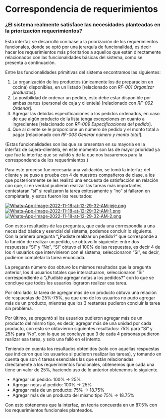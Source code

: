 # Correspondencia de requerimientos
### ¿El sistema realmente satisface las necesidades planteadas en la priorización requerimientos?
Esta interfaz se desarrolló con base a la priorización de los requerimientos funcionales, donde se optó por una jerarquía de funcionalidad, es decir hacer los requerimientos más prioritarios a aquellos que están directamente relacionados con las funcionalidades básicas del sistema, como se presenta a continuación.

Entre las funcionalidades primitivas del sistema encontramos las siguientes:
1.	La organización de los productos (únicamente los de preparación en cocina) disponibles, en un listado [relacionado con *RF-001 Organizar productos*].
2.	La posibilidad de ordenar un pedido, esto debe estar disponible por ambas partes (personal de caja y clientela) [relacionado con *RF-002 Ordenar*].
3.	Agregar las debidas especificaciones a los pedidos ordenados, en caso de que algún producto de la lista tenga excepciones en cuanto a ingredientes [relacionado con *RF-009 Especificaciones del pedido*].
4.	Que al cliente se le proporcione un número de pedido y el monto total a pagar [relacionado con *RF-003 Generar número y monto total*].

(Estas funcionalidades son las que se presentan en su mayoría en la interfaz de cajera-clientela, en este momento son las de mayor prioridad ya que fue la interfaz que se validó y de la que nos basaremos para la correspondencia de los requerimientos.)

Para este proceso fue necesaria una validación, se tomó la interfaz del cliente y se puso a prueba con 4 de nuestros compañeros de clase, a los que posteriormente se les realizó una encuesta de satisfacción en relación con que, si en verdad pudieron realizar las tareas más importantes, contestaran “si” si realizaron la tarea exitosamente y “no” si fallaron en completarla, y estos fueron los resultados:

[![Whats-App-Image-2022-11-18-at-12-29-32-AM-jeje.png](https://i.postimg.cc/wTpDRVZt/Whats-App-Image-2022-11-18-at-12-29-32-AM-jeje.png)](https://postimg.cc/CdcRWjFY)
[![Whats-App-Image-2022-11-18-at-12-29-32-AM-1.png](https://i.postimg.cc/rwp05YJp/Whats-App-Image-2022-11-18-at-12-29-32-AM-1.png)](https://postimg.cc/1fL3QBbx)
[![Whats-App-Image-2022-11-18-at-12-29-32-AM-2.png](https://i.postimg.cc/1RCZfCfB/Whats-App-Image-2022-11-18-at-12-29-32-AM-2.png)](https://postimg.cc/Wtkyy7mq)

Con estos resultados de las preguntas, que cada una correspondía a una necesidad básica y esencial del sistema, podemos concluir lo siguiente.
Con la primera pregunta “¿Pudiste realizar un pedido?” que corresponde a la función de realizar un pedido, se obtuvo lo siguiente: entre dos respuestas “Sí” y “No”, “Sí” obtuvo el 100% de las respuestas, es decir 4 de los 4 usuarios que intervinieron con el sistema, seleccionaron “Sí”, es decir, pudieron completar la tarea enunciada.

La pregunta número dos obtuvo los mismos resultados que la pregunta anterior, los 4 usuarios totales que interactuaron, seleccionaron “Sí” correspondiente a “¿Pudiste agregar notas a los pedidos?” con lo que se concluye que todos los usuarios lograron realizar esa tarea.

Por otro lado, la tarea de agregar más de un producto obtuvo una relación de respuestas de 25%-75%, ya que uno de los usuarios no pudo agregar más de un producto, mientras que los 3 restantes pudieron concluir la tarea sin problema.

Por último, se preguntó si los usuarios pudieron agregar más de un producto del mismo tipo, es decir, agregar más de una unidad por cada producto, con esto se obtuvieron siguientes resultados: 75% para “Sí” y 25% para “No”, con lo que se concluye que 3 de cada 4 personas pudieron realizar esa tarea, y solo una falló en el intento.

Teniendo en cuenta los resultados obtenidos (solo con aquellas respuestas que indicaron que los usuarios si pudieron realizar las tareas), y tomando en cuenta que son 4 tareas esenciales las que están relacionadas directamente a los requerimientos funcionales, obtenemos que cada una tiene un valor de 25%, haciendo uso de lo anterior obtenemos lo siguiente.

- Agregar un pedido: 100% -> 25%
- Agregar notas al pedido: 100% -> 25%
- Agregar más de un producto: 75% -> 18.75%
- Agregar más de un producto del mismo tipo 75% -> 18.75%

Con esto obtenemos que la interfaz, en teoría concuerda en un 87.5% con los requerimientos funcionales planteados.

 
